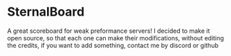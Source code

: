 # SternalBoard
A great scoreboard for weak preformance servers!
I decided to make it open source, so that each one can make their modifications, without editing the credits, if you want to add something, contact me by discord or github
